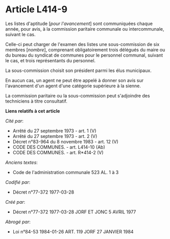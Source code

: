 # Article L414-9

Les listes d'aptitude [*pour l'avancement*] sont communiquées chaque année, pour avis, à la commission paritaire communale ou
intercommunale, suivant le cas.

Celle-ci peut charger de l'examen des listes une sous-commission de six membres [*nombre*], comprenant obligatoirement trois
délégués du maire ou du bureau du syndicat de communes pour le personnel communal, suivant le cas, et trois représentants du
personnel.

La sous-commission choisit son président parmi les élus municipaux.

En aucun cas, un agent ne peut être appelé à donner son avis sur l'avancement d'un agent d'une catégorie supérieure à la
sienne.

La commission paritaire ou la sous-commission peut s'adjoindre des techniciens à titre consultatif.

**Liens relatifs à cet article**

_Cité par_:

  - Arrêté du 27 septembre 1973 - art. 1 (V)
  - Arrêté du 27 septembre 1973 - art. 2 (V)
  - Décret n°83-964 du 8 novembre 1983 - art. 12 (V)
  - CODE DES COMMUNES. - art. L414-10 (Ab)
  - CODE DES COMMUNES. - art. R*414-2 (V)

_Anciens textes_:

  - Code de l'administration communale 523 AL. 1 à 3

_Codifié par_:

  - Décret n°77-372 1977-03-28

_Créé par_:

  - Décret n°77-372 1977-03-28 JORF ET JONC 5 AVRIL 1977

_Abrogé par_:

  - Loi n°84-53 1984-01-26 ART. 119 JORF 27 JANVIER 1984
